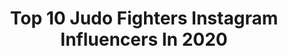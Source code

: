 ---
title: Top 10 Judo Fighters Instagram Influencers In 2020
description: >-
  Find top judo fighters Instagram influencers in 2020. Most popular hashtags: #judo #judobelarusteam #ippongear #kukoljteam.
platform: Instagram
hits: 3
text_top: Analyze the most popular Instagram influencers on inBeat.
text_bottom: inBeat holds 3 Instagram influencers like this for you to connect with.
profiles:
  - username: "ismailbelgaid"
    fullname: >-
      Ismail 'SOSA' Belgaid
    bio: >-
      Africain Champion U21 World Arabe Champion U21 Judo fighter 90kg Moroccan National Team Next Models - NYC/LONDON/PARIS Agent: Gaspard@nextmodels.com
    location: "France"
    followers: 15934
    engagement: 1021
    commentsToLikes: 0.024921
    id: ck5zrnjxuwx050i14zyc93qzf
    verified: false
    hashtags: "#sale, #brentchua"
  - username: "mikita_sviryd"
    fullname: >-
      MIKITA SVIRYD
    bio: >-
      🥋 Belarusian Judo Fighter -100kg 🇪🇺 Vice European Champion U23🥈🥈 🌏 World&Europe U21🥉🥉🥉 🏆 Grand Prix🥈🥉 🌐 European Open🥇🥉🥉 💎 Sponsor @ippongear_official
    location: "Russia"
    followers: 10360
    engagement: 878
    commentsToLikes: 0.021468
    id: ckap6ypvohx4m0i78s3kdj27r
    verified: false
    hashtags: "#judoka, #teamby, #ippongear, #judoinside"
  - username: "aleksandar.kukolj"
    fullname: >-
      Aleksandar Kukolj ®
    bio: >-
      🇷🇸Judo fighter -90kg European Champion 🏆 2017 World Ranking #1 Co-owner of @sportska.sala.vin 💊Pansport 🥋GreenHill 🏥MasterPhysical 👔Rancco 👞HIROshoes
    location: "France"
    followers: 12407
    engagement: 862
    commentsToLikes: 0.007974
    id: ckap9fwu2sifn0i784aevaycc
    verified: true
    hashtags: "#aleksandarkukolj, #judo, #kukoljteam, #with"
---